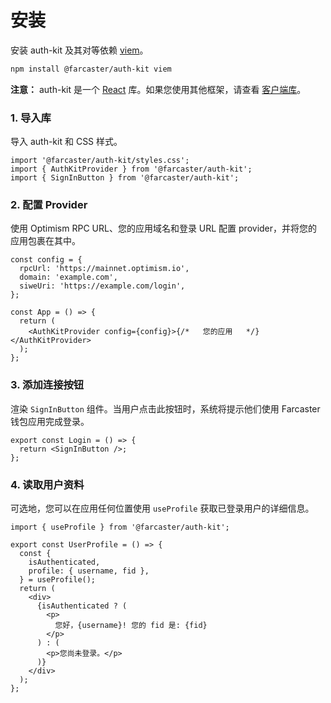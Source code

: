 # 安装

安装 auth-kit 及其对等依赖 [viem](https://viem.sh/)。

```sh
npm install @farcaster/auth-kit viem
```

**注意：** auth-kit 是一个 [React](https://react.dev/) 库。如果您使用其他框架，请查看 [客户端库](./client/introduction.md)。

### 1. 导入库

导入 auth-kit 和 CSS 样式。

```tsx
import '@farcaster/auth-kit/styles.css';
import { AuthKitProvider } from '@farcaster/auth-kit';
import { SignInButton } from '@farcaster/auth-kit';
```

### 2. 配置 Provider

使用 Optimism RPC URL、您的应用域名和登录 URL 配置 provider，并将您的应用包裹在其中。

```tsx
const config = {
  rpcUrl: 'https://mainnet.optimism.io',
  domain: 'example.com',
  siweUri: 'https://example.com/login',
};

const App = () => {
  return (
    <AuthKitProvider config={config}>{/*   您的应用   */}</AuthKitProvider>
  );
};
```

### 3. 添加连接按钮

渲染 `SignInButton` 组件。当用户点击此按钮时，系统将提示他们使用 Farcaster 钱包应用完成登录。

```tsx
export const Login = () => {
  return <SignInButton />;
};
```

### 4. 读取用户资料

可选地，您可以在应用任何位置使用 `useProfile` 获取已登录用户的详细信息。

```tsx
import { useProfile } from '@farcaster/auth-kit';

export const UserProfile = () => {
  const {
    isAuthenticated,
    profile: { username, fid },
  } = useProfile();
  return (
    <div>
      {isAuthenticated ? (
        <p>
          您好，{username}! 您的 fid 是: {fid}
        </p>
      ) : (
        <p>您尚未登录。</p>
      )}
    </div>
  );
};
```
